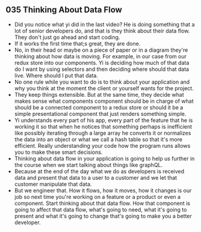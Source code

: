 ## 035 Thinking About Data Flow

- Did you notice what yi did in the last video? He is doing something that a lot of senior developers do, and that is they think about their data flow. They don't just go ahead and start coding.
- If it works the first time that;s great, they are done.
- No, in their head or maybe on a piece of paper or in a diagram they're thinking about how data is moving. For example, in our case from our redux store into our components. Yi is deciding how much of that data do I want by using selectors and then deciding where should that data live. Where should I put that data.
- No one rule while you want to do is to think about your application and why you think at the moment the client or yourself wants for the project.
- They keep things extensible. But at the same time, they decide what makes sense what components component should be in charge of what should be a connected component to a redux store or should it be a simple presentational component that just renders something simple.
- Yi understands every part of his app, every part of the feature that he is working it so that when he notices that something perhaps is inefficient like possibly iterating through a large array he converts it or normalizes the data into an object or what we call a hash table so that it's more efficient. Really understanding your code how the program runs allows you to make these smart decisions.
- Thinking about data flow in your application is going to help us further in the course when we start talking about things like graphQL.
- Because at the end of the day what we do as developers is received data and present that data to a user to a customer and we let that customer manipulate that data.
- But we engineer that. How it flows, how it moves, how it changes is our job so next time you're working on a feature or a product or even a component. Start thinking about that data flow. How that component is going to affect that data flow, what's going to need, what it's going to present and what it's going to change that's going to make you a better developer.

